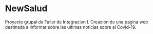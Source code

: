 # NewSalud
Proyecto grupal de Taller de Integracion I.
Creacion de una pagina web destinada a informar sobre las ultimas noticias sobre el Covid-19.
